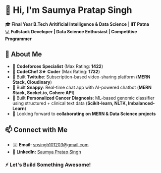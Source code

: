 # 👋 Hi, I'm Saumya Pratap Singh  

🎓 **Final Year B.Tech Aritificial Intelligence & Data Science** | **IIT Patna**  
💻 **Fullstack Developer | Data Science Enthusiast | Competitive Programmer**   

## 🚀 About Me  
- 🔹 **Codeforces Specialist** (Max Rating: **1422**)  
- 🔹 **CodeChef 3★ Coder** (Max Rating: **1732**)  
- 🔹 Built **Twitube**: Subscription-based video-sharing platform (**MERN Stack, Cloudinary**)  
- 🔹 Built **Snappy**: Real-time chat app with AI-powered chatbot (**MERN Stack, Socket.io, Cohere API**)
- 🔹 Built **Personalized Cancer Diagnosis**: ML-based genomic classifier using structured + clinical text data (**Scikit-learn, NLTK, Imbalanced-Learn**)  
- 🔹 Looking forward to **collaborating on MERN & Data Science projects**  

## 📫 Connect with Me  
- ✉️ **Email:** [spsingh101203@gmail.com](mailto:spsingh101203@gmail.com)  
- 🔗 **LinkedIn:** [Saumya Pratap Singh](https://www.linkedin.com/in/saumyapratapsingh/)  

### ⚡ Let's Build Something Awesome!  
